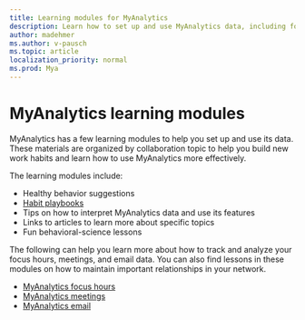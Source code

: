 ```yaml
---
title: Learning modules for MyAnalytics
description: Learn how to set up and use MyAnalytics data, including focus hours, meetings, email, and after hours data
author: madehmer
ms.author: v-pausch
ms.topic: article
localization_priority: normal 
ms.prod: Mya
---
```


# MyAnalytics learning modules

MyAnalytics has a few learning modules to help you set up and use its data. These materials are organized by collaboration topic to help you build new work habits and learn how to use MyAnalytics more effectively.

The learning modules include:

* Healthy behavior suggestions
* [Habit playbooks](adopt-habit-playbooks.md)
* Tips on how to interpret MyAnalytics data and use its features
* Links to articles to learn more about specific topics
* Fun behavioral-science lessons

The following can help you learn more about how to track and analyze your focus hours, meetings, and email data. You can also find lessons in these modules on how to maintain important relationships in your network.

* [MyAnalytics focus hours](MyAnalytics-focus-hours-september-2018.pdf)
* [MyAnalytics meetings](MyAnalytics-meetings-september-2018.pdf)
* [MyAnalytics email](MyAnalytics-email-september-2018.pdf)

